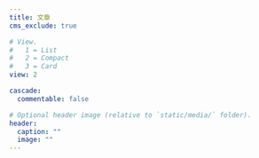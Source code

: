 ```yaml
---
title: 文章
cms_exclude: true

# View.
#   1 = List
#   2 = Compact
#   3 = Card
view: 2

cascade:
  commentable: false

# Optional header image (relative to `static/media/` folder).
header:
  caption: ""
  image: ""
---
```


